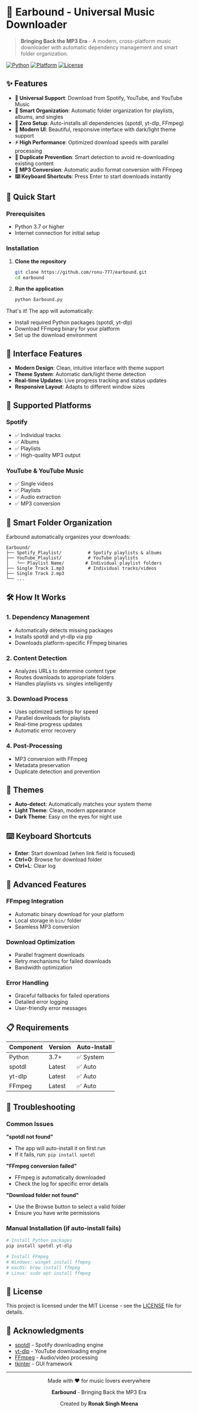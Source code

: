 # 🎵 Earbound - Universal Music Downloader

> **Bringing Back the MP3 Era** - A modern, cross-platform music downloader with automatic dependency management and smart folder organization.

[![Python](https://img.shields.io/badge/Python-3.7+-blue.svg)](https://www.python.org/downloads/)
[![Platform](https://img.shields.io/badge/Platform-Windows%20%7C%20macOS%20%7C%20Linux-lightgrey.svg)](https://github.com/ronu-777/earbound)
[![License](https://img.shields.io/badge/License-MIT-green.svg)](LICENSE)

## ✨ Features

- **🎯 Universal Support**: Download from Spotify, YouTube, and YouTube Music
- **📁 Smart Organization**: Automatic folder organization for playlists, albums, and singles
- **🔧 Zero Setup**: Auto-installs all dependencies (spotdl, yt-dlp, FFmpeg)
- **🎨 Modern UI**: Beautiful, responsive interface with dark/light theme support
- **⚡ High Performance**: Optimized download speeds with parallel processing
- **🔄 Duplicate Prevention**: Smart detection to avoid re-downloading existing content
- **💾 MP3 Conversion**: Automatic audio format conversion with FFmpeg
- **⌨️ Keyboard Shortcuts**: Press Enter to start downloads instantly

## 🚀 Quick Start

### Prerequisites
- Python 3.7 or higher
- Internet connection for initial setup

### Installation

1. **Clone the repository**
   ```bash
   git clone https://github.com/ronu-777/earbound.git
   cd earbound
   ```

2. **Run the application**
   ```bash
   python Earbound.py
   ```

That's it! The app will automatically:
- Install required Python packages (spotdl, yt-dlp)
- Download FFmpeg binary for your platform
- Set up the download environment

## 🎨 Interface Features

- **Modern Design**: Clean, intuitive interface with theme support
- **Theme System**: Automatic dark/light theme detection
- **Real-time Updates**: Live progress tracking and status updates
- **Responsive Layout**: Adapts to different window sizes

## 🎵 Supported Platforms

### Spotify
- ✅ Individual tracks
- ✅ Albums
- ✅ Playlists
- ✅ High-quality MP3 output

### YouTube & YouTube Music
- ✅ Single videos
- ✅ Playlists
- ✅ Audio extraction
- ✅ MP3 conversion

## 📂 Smart Folder Organization

Earbound automatically organizes your downloads:

```
Earbound/
├── Spotify_Playlist/          # Spotify playlists & albums
├── YouTube_Playlist/          # YouTube playlists
│   └── Playlist Name/        # Individual playlist folders
├── Single Track 1.mp3         # Individual tracks/videos
├── Single Track 2.mp3
└── ...
```

## 🛠️ How It Works

### 1. **Dependency Management**
- Automatically detects missing packages
- Installs spotdl and yt-dlp via pip
- Downloads platform-specific FFmpeg binaries

### 2. **Content Detection**
- Analyzes URLs to determine content type
- Routes downloads to appropriate folders
- Handles playlists vs. singles intelligently

### 3. **Download Process**
- Uses optimized settings for speed
- Parallel downloads for playlists
- Real-time progress updates
- Automatic error recovery

### 4. **Post-Processing**
- MP3 conversion with FFmpeg
- Metadata preservation
- Duplicate detection and prevention

## 🎨 Themes

- **Auto-detect**: Automatically matches your system theme
- **Light Theme**: Clean, modern appearance
- **Dark Theme**: Easy on the eyes for night use

## ⌨️ Keyboard Shortcuts

- **Enter**: Start download (when link field is focused)
- **Ctrl+O**: Browse for download folder
- **Ctrl+L**: Clear log

## 🔧 Advanced Features

### FFmpeg Integration
- Automatic binary download for your platform
- Local storage in `bin/` folder
- Seamless MP3 conversion

### Download Optimization
- Parallel fragment downloads
- Retry mechanisms for failed downloads
- Bandwidth optimization

### Error Handling
- Graceful fallbacks for failed operations
- Detailed error logging
- User-friendly error messages

## 📋 Requirements

| Component | Version | Auto-Install |
|-----------|---------|--------------|
| Python    | 3.7+    | ✅ System    |
| spotdl    | Latest  | ✅ Auto      |
| yt-dlp    | Latest  | ✅ Auto      |
| FFmpeg    | Latest  | ✅ Auto      |

## 🚨 Troubleshooting

### Common Issues

**"spotdl not found"**
- The app will auto-install it on first run
- If it fails, run: `pip install spotdl`

**"FFmpeg conversion failed"**
- FFmpeg is automatically downloaded
- Check the log for specific error details

**"Download folder not found"**
- Use the Browse button to select a valid folder
- Ensure you have write permissions

### Manual Installation (if auto-install fails)

```bash
# Install Python packages
pip install spotdl yt-dlp

# Install FFmpeg
# Windows: winget install ffmpeg
# macOS: brew install ffmpeg  
# Linux: sudo apt install ffmpeg
```



## 📄 License

This project is licensed under the MIT License - see the [LICENSE](LICENSE) file for details.

## 🙏 Acknowledgments

- [spotdl](https://github.com/spotDL/spotify-downloader) - Spotify downloading engine
- [yt-dlp](https://github.com/yt-dlp/yt-dlp) - YouTube downloading engine
- [FFmpeg](https://ffmpeg.org/) - Audio/video processing
- [tkinter](https://docs.python.org/3/library/tkinter.html) - GUI framework



---

<div align="center">
  <p>Made with ❤️ for music lovers everywhere</p>
  <p><strong>Earbound</strong> - Bringing Back the MP3 Era</p>
  <p>Created by <strong>Ronak Singh Meena</strong></p>
</div>
